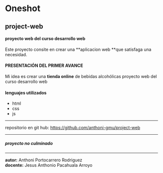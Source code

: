 
# Oneshot
##  project-web 
#### proyecto web del curso desarrollo web 
Este proyecto consite en crear una **aplicacion web **que satisfaga una necesidad.
#### PRESENTACIÓN DEL PRIMER AVANCE

Mi idea es crear una **tienda online** de bebidas alcohólicas
proyecto web del curso desarrollo web 


#### lenguajes utilizados 
- html
- css
- js


------------

repositorio en git hub: 
https://github.com/anthoni-gmu/project-web


------------

##### proyecto no culminado
------------
**autor:** Anthoni Portocarrero Rodriguez <br>
**docente:** Jesus Anthonio Pacahuala Arroyo
